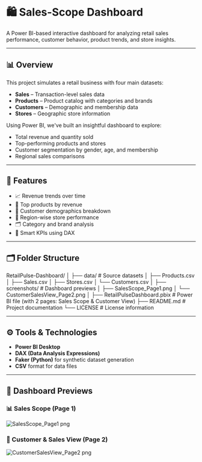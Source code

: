 # 🛍️ Sales-Scope Dashboard

A Power BI-based interactive dashboard for analyzing retail sales performance, customer behavior, product trends, and store insights.

---

## 📊 Overview

This project simulates a retail business with four main datasets:
- **Sales** – Transaction-level sales data
- **Products** – Product catalog with categories and brands
- **Customers** – Demographic and membership data
- **Stores** – Geographic store information

Using Power BI, we've built an insightful dashboard to explore:
- Total revenue and quantity sold
- Top-performing products and stores
- Customer segmentation by gender, age, and membership
- Regional sales comparisons

---

## 🧩 Features

- 📈 Revenue trends over time
- 🛒 Top products by revenue
- 🧍 Customer demographics breakdown
- 📍 Region-wise store performance
- 🗂️ Category and brand analysis
- 🧠 Smart KPIs using DAX

---

## 🗂️ Folder Structure

RetailPulse-Dashboard/
│
├── data/                          # Source datasets
│   ├── Products.csv
│   ├── Sales.csv
│   ├── Stores.csv
│   └── Customers.csv
│
├── screenshots/                   # Dashboard previews
│   ├── SalesScope_Page1.png
│   └── CustomerSalesView_Page2.png
│
├── RetailPulseDashboard.pbix      # Power BI file (with 2 pages: Sales Scope & Customer View)
├── README.md                      # Project documentation
└── LICENSE                        # License information


---

## ⚙️ Tools & Technologies

- **Power BI Desktop**
- **DAX (Data Analysis Expressions)**
- **Faker (Python)** for synthetic dataset generation
- **CSV** format for data files


---

## 📸 Dashboard Previews

### 📊 Sales Scope (Page 1)
![SalesScope_Page1 png](https://github.com/user-attachments/assets/f1ea92c8-d169-48e1-8b90-aa911e6f1a8e)


### 👥 Customer & Sales View (Page 2)
![CustomerSalesView_Page2 png](https://github.com/user-attachments/assets/3cd21aee-6c5f-4905-b42c-6246b8d40a2f)




